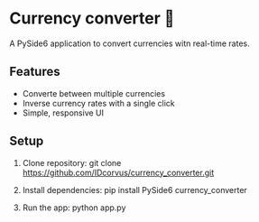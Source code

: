 # Currency converter 💱
A PySide6 application to convert currencies witn real-time rates.

## Features
- Converte between multiple currencies
- Inverse currency rates with a single click
- Simple, responsive UI

## Setup
1. Clone repository:
git clone https://github.com/IDcorvus/currency_converter.git

2. Install dependencies:
pip install PySide6 currency_converter

3. Run the app:
python app.py
